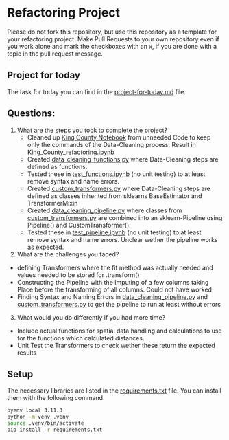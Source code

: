 # Refactoring Project

Please do not fork this repository, but use this repository as a template for your refactoring project. Make Pull Requests to your own repository even if you work alone and mark the checkboxes with an `x`, if you are done with a topic in the pull request message.

## Project for today

The task for today you can find in the [project-for-today.md](./project-for-today.md) file.

## Questions:

1. What are the steps you took to complete the project?
    - Cleaned up [King County Notebook](./King_County.ipynb) from unneeded Code to keep only the commands of the Data-Cleaning process. Result in [King_County_refactoring.ipynb](./King_County_refactoring.ipynb)
    - Created [data_cleaning_functions.py](./src/data_cleaning_functions.py) where Data-Cleaning steps are defined as functions.
    - Tested these in [test_functions.ipynb](./test_functions.ipynb) (no unit testing) to at least remove syntax and name errors.
    -  Created [custom_transformers.py](./src/custom_transformers.py) where Data-Cleaning steps are defined as classes inherited from sklearns BaseEstimator and TransformerMixin
    -  Created [data_cleaning_pipeline.py](./src/data_cleaning_pipeline.py) where classes from [custom_transformers.py](./src/custom_transformers.py) are combined into an sklearn-Pipeline using Pipeline() and CustomTransformer().
    - Tested these in [test_pipeline.ipynb](./test_pipeline.ipynb) (no unit testing) to at least remove syntax and name errors. Unclear wether the pipeline works as expected.
2. What are the challenges you faced?
  - defining Transformers where the fit method was actually needed and values needed to be stored for .transform()
  - Constructing the Pipeline with the Imputing of a few columns taking Place before the transforming of all columns. Could not have worked
  - Finding Syntax and Naming Errors in [data_cleaning_pipeline.py](./src/data_cleaning_pipeline.py) and [custom_transformers.py](./src/custom_transformers.py) to get the pipeline to run at least without errors
3. What would you do differently if you had more time?
  - Include actual functions for spatial data handling and calculations to use for the functions which calculated distances.
  - Unit Test the Transformers to check wether these return the expected results


## Setup

The necessary libraries are listed in the [requirements.txt](./requirements.txt) file. You can install them with the following command:

```bash
pyenv local 3.11.3
python -m venv .venv
source .venv/bin/activate
pip install -r requirements.txt
```
